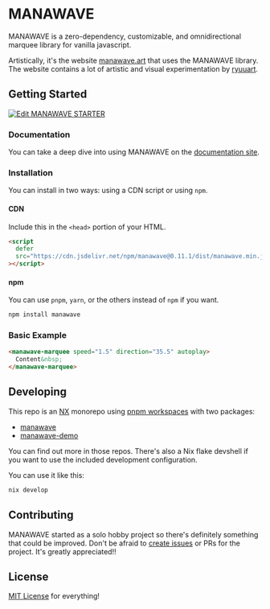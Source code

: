 # MANAWAVE

MANAWAVE is a zero-dependency, customizable, and omnidirectional marquee library for vanilla javascript.

Artistically, it's the website [manawave.art](https://manawave.art) that uses the MANAWAVE library. The website contains a lot of artistic and visual experimentation by [ryuuart](https://github.com/ryuuart).

## Getting Started

[![Edit MANAWAVE STARTER](https://codesandbox.io/static/img/play-codesandbox.svg)](https://codesandbox.io/s/manawave-starter-gj9x2k?file=/src/index.html)

### Documentation

You can take a deep dive into using MANAWAVE on the [documentation site](https://manawave.art/docs/quickstart).

### Installation

You can install in two ways: using a CDN script or using `npm`.

#### CDN

Include this in the `<head>` portion of your HTML.

```html
<script
  defer
  src="https://cdn.jsdelivr.net/npm/manawave@0.11.1/dist/manawave.min.js"
></script>
```

#### npm

You can use `pnpm`, `yarn`, or the others instead of `npm` if you want.

```sh
npm install manawave
```

### Basic Example

```html
<manawave-marquee speed="1.5" direction="35.5" autoplay>
  Content&nbsp;
</manawave-marquee>
```

## Developing

This repo is an [NX](https://nx.dev) monorepo using [pnpm workspaces](https://pnpm.io) with two packages:

- [manawave](./package/)
- [manawave-demo](./web/)

You can find out more in those repos. There's also a Nix flake devshell if you want to use the included development configuration.

You can use it like this:

```sh
nix develop
```

## Contributing

MANAWAVE started as a solo hobby project so there's definitely something that could be improved. Don't be afraid to [create issues](https://github.com/ryuuart/manawave/issues/new) or PRs for the project. It's greatly appreciated!!

## License

[MIT License](./LICENSE) for everything!
